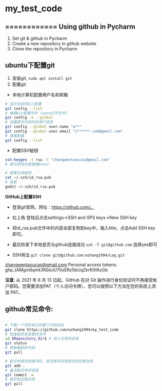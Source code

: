 # my_test_code
============
Using github in Pycharm
-------
1. Set git & github in Pycharm
2. Create a new repository in github website
3. Clone the repository in Pycharm

## ubuntu下配置git
1. 安装git, `sudo apt install git`
2. 配置git
 * 本地计算机配置用户名和邮箱
```bash
# 显示当前的Git配置
git config --list
# 编辑Git配置文件 (nano打开文件)
git config -e --global
# 设置提交代码时的用户信息
git config --global user.name "w**"
git config --global user.email "z******.com@gmail.com"
# 查看配置
git config --list
```
 * 配置SSH秘钥
```bash
ssh-keygen -t rsa -C "zhangwentaoucas@gmail.com"
# 提示的地方直接按Enter

# 查看生成秘钥
cat ~/.ssh/id_rsa.pub
# 或者
gedit ~/.ssh/id_rsa.pub
```
**GitHub上配置SSH**
- 登录git官网，网址：https://github.com/。
- 右上角 登陆后点击settings->SSH and GPS keys->New SSH key
- 将id_rsa.pub文件中的内容全部复制到key中，输入title，点击Add SSH key 即可。

- 最后检查下本地是否与github连接成功 `ssh -T git@github.com` 选择yes即可
- SSH用法 `git clone git@github.com:wzhang1994/Log.git`

zhangwentaoucas@gmail.com
Personal access tokens:
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


**注意**: 从 2021 年 8 月 13 日起，GitHub 在对 Git 操作进行身份验证时不再接受帐户密码。您需要添加PAT（个人访问令牌），您可以按照以下方法在您的系统上添加 PAT。


## github常见命令:

```bash

# 下载一个项目和它的整个代码历史
git clone https://github.com/wzhang1994/my_test_code
# 检查是否有变更的文件
cd $Repository_dir$ # 进入仓库的目录
git status
# 更新最新的代码
git pull 

# 新文件提交到缓冲区，但注意并没有提交到远程仓库
git add .
# 备注新文件的信息
git commit -m 
# 提交到远程仓库
git pull

```
